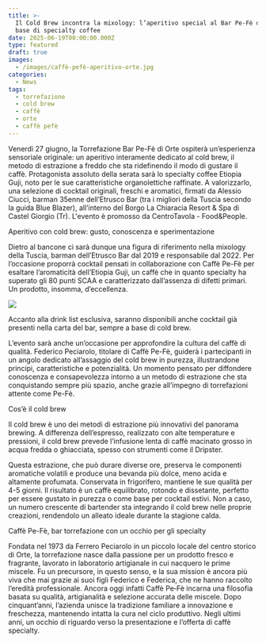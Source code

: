 ```yaml
---
title: >-
  Il Cold Brew incontra la mixology: l’aperitivo special al Bar Pe-Fè di Orte a
  base di specialty coffee
date: 2025-06-19T00:00:00.000Z
type: featured
draft: true
images:
  - /images/caffè-pefè-aperitivo-orte.jpg
categories:
  - News
tags:
  - torrefazione
  - cold brew
  - caffè
  - orte
  - caffè pefè
---
```


Venerdì 27 giugno, la Torrefazione Bar Pe-Fè di Orte ospiterà un’esperienza sensoriale originale: un aperitivo interamente dedicato al cold brew, il metodo di estrazione a freddo che sta ridefinendo il modo di gustare il caffè. Protagonista assoluto della serata sarà lo specialty coffee Etiopia Guji, noto per le sue caratteristiche organolettiche raffinate. A valorizzarlo, una selezione di cocktail originali, freschi e aromatici, firmati da Alessio Ciucci, barman 35enne dell’Etrusco Bar (tra i migliori della Tuscia secondo la guida Blue Blazer), all’interno del Borgo La Chiaracia Resort & Spa di Castel Giorgio (Tr). L'evento è promosso da CentroTavola - Food\&People.

Aperitivo con cold brew: gusto, conoscenza e sperimentazione

Dietro al bancone ci sarà dunque una figura di riferimento nella mixology della Tuscia, barman dell’Etrusco Bar dal 2019 e responsabile dal 2022. Per l’occasione proporrà cocktail pensati in collaborazione con Caffè Pe-Fè per esaltare l’aromaticità dell’Etiopia Guji, un caffè che in quanto specialty ha superato gli 80 punti SCAA e caratterizzato dall’assenza di difetti primari. Un prodotto, insomma, d’eccellenza.

![](/images/alessio-ciucci-etrusco-bar.jpeg)

Accanto alla drink list esclusiva, saranno disponibili anche cocktail già presenti nella carta del bar, sempre a base di cold brew.

L’evento sarà anche un’occasione per approfondire la cultura del caffè di qualità. Federico Peciarolo, titolare di Caffè Pe-Fè, guiderà i partecipanti in un angolo dedicato all’assaggio del cold brew in purezza, illustrandone principi, caratteristiche e potenzialità. Un momento pensato per diffondere conoscenza e consapevolezza intorno a un metodo di estrazione che sta conquistando sempre più spazio, anche grazie all’impegno di torrefazioni attente come Pe-Fè.

Cos’è il cold brew

Il cold brew è uno dei metodi di estrazione più innovativi del panorama brewing. A differenza dell’espresso, realizzato con alte temperature e pressioni, il cold brew prevede l’infusione lenta di caffè macinato grosso in acqua fredda o ghiacciata, spesso con strumenti come il Dripster.

Questa estrazione, che può durare diverse ore, preserva le componenti aromatiche volatili e produce una bevanda più dolce, meno acida e altamente profumata. Conservata in frigorifero, mantiene le sue qualità per 4-5 giorni. Il risultato è un caffè equilibrato, rotondo e dissetante, perfetto per essere gustato in purezza o come base per cocktail estivi. Non a caso, un numero crescente di bartender sta integrando il cold brew nelle proprie creazioni, rendendolo un alleato ideale durante la stagione calda.

Caffè Pe-Fè, bar torrefazione con un occhio per gli specialty

Fondata nel 1973 da Ferrero Peciarolo in un piccolo locale del centro storico di Orte, la torrefazione nasce dalla passione per un prodotto fresco e fragrante, lavorato in laboratorio artigianale in cui nacquero le prime miscele. Fu un precursore, in questo senso, e la sua mission è ancora più viva che mai grazie ai suoi figli Federico e Federica, che ne hanno raccolto l’eredità professionale. Ancora oggi infatti Caffè Pe‑Fè incarna una filosofia basata su qualità, artigianalità e selezione accurata delle miscele. Dopo cinquant’anni, l’azienda unisce la tradizione familiare a innovazione e freschezza, mantenendo intatta la cura nel ciclo produttivo. Negli ultimi anni, un occhio di riguardo verso la presentazione e l’offerta di caffè specialty.
